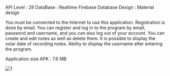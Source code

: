 API Level : 28
DataBase : Realtime Firebase Database 
Design : Material design 

You must be connected to the Internet to use this application. Registration is done by email. You can register and log in to the program by email, password and username, and you can also log out of your account. You can create and edit notes as well as delete them. It is possible to display the solar date of recording notes. Ability to display the username after entering the program.

Application size APK : 7.6 MB






![1](https://user-images.githubusercontent.com/62285616/123441975-afe44100-d5e9-11eb-8714-e9c11b1f4147.jpg)
